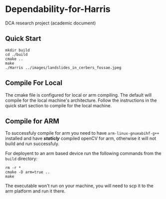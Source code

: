 # Dependability-for-Harris
DCA research project (academic document)

## Quick Start
```
mkdir build
cd ./build
cmake ..
make
./Harris ../images/landslides_in_cerbers_fossae.jpeg
```

## Compile For Local
The cmake file is configured for local or arm compiling. The default will compile for the local machine's architecture. Follow the instructions in the quick start section to compile for the local machine. 

## Compile for ARM
To successfuly compile for arm you need to have `arm-linux-gnueabihf-g++` installed and have ***staticly*** compiled openCV for arm, otherwise it will not build and run successfuly.

For deployent to an arm based device run the following commands from the `build` directory:

```
rm -r *
cmake -D arm=true ..
make
```
The executable won't run on your machine, you will need to scp it to the arm platform and run it there. 
